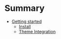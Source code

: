 # Summary

* [Getting started](00_getting-started/README.md)
    * [Install](00_getting-started/install.md)
    * [Theme Integration](00_getting-started/theme_integration.md)